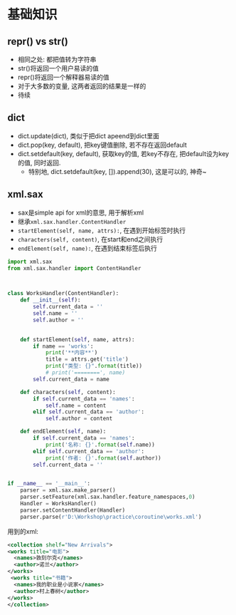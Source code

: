 # 基础知识

## repr() vs str()
- 相同之处: 都把值转为字符串
- str()将返回一个用户易读的值
- repr()将返回一个解释器易读的值
- 对于大多数的变量, 这两者返回的结果是一样的
- 待续

## dict
- dict.update(dict), 类似于把dict apeend到dict里面
- dict.pop(key, default), 把key键值删除, 若不存在返回default
- dict.setdefault(key, default), 获取key的值, 若key不存在, 把default设为key的值, 同时返回.
    - 特别地, dict.setdefault(key, []).append(30), 这是可以的, 神奇~

## xml.sax
- sax是simple api for xml的意思, 用于解析xml
- 继承```xml.sax.handler.ContentHandler```
- ```startElement(self, name, attrs):```, 在遇到开始标签时执行
- ```characters(self, content)```, 在start和end之间执行
- ```endElement(self, name):```, 在遇到结束标签后执行
```python
import xml.sax
from xml.sax.handler import ContentHandler



class WorksHandler(ContentHandler):
    def __init__(self):
        self.current_data = ''
        self.name = ''
        self.author = ''

    
    def startElement(self, name, attrs):
        if name == 'works':
            print('**内容**')
            title = attrs.get('title')
            print("类型: {}".format(title))
            # print('========', name)
        self.current_data = name

    def characters(self, content):
        if self.current_data == 'names':
            self.name = content
        elif self.current_data == 'author':
            self.author = content

    def endElement(self, name):
        if self.current_data == 'names':
            print('名称: {}'.format(self.name))
        elif self.current_data == 'author':
            print('作者: {}'.format(self.author))
        self.current_data = ''


if __name__ == '__main__':
    parser = xml.sax.make_parser()
    parser.setFeature(xml.sax.handler.feature_namespaces,0)
    Handler = WorksHandler()
    parser.setContentHandler(Handler)
    parser.parse(r'D:\Workshop\practice\coroutine\works.xml')
```
用到的xml:
```xml
<collection shelf="New Arrivals">
<works title="电影">
  <names>敦刻尔克</names>
  <author>诺兰</author>
</works>
 <works title="书籍">
  <names>我的职业是小说家</names>
  <author>村上春树</author>
</works>
</collection>
```